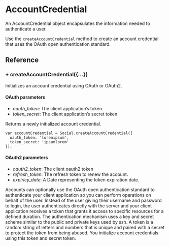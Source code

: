 # AccountCredential

An AccountCredential object encapsulates the information needed to authenticate a user.

Use the `createAccountCredential` method to create an account credential
that uses the OAuth open authentication standard.

## Reference

### + createAccountCredential({...})

Initializes an account credential using OAuth or OAuth2.

#### OAuth parameters

- *oauth_token*: The client application’s token.
- *token_secret*: The client application’s secret token.

Returns a newly initialized account credential.

    var accountCredential = Social.createAccountCredential({
      oauth_token: 'lorenipsum',
      token_secret: 'ipsumlorem'
    });

#### OAuth2 parameters

- *oauth2_token*: The client oauth2 token
- *refresh_token*: The refresh token to renew the account.
- *expiricy_date*: A Date representing the token expiration date.

Accounts can optionally use the OAuth open authentication standard to
authenticate your client application so you can perform operations on behalf of
the user. Instead of the user giving their username and password to login, the
user authenticates directly with the server and your client application
receives a token that grants it access to specific resources for a defined
duration. The authentication mechanism uses a key and secret scheme similar to
the public and private keys used by ssh. A token is a random string of letters
and numbers that is unique and paired with a secret to protect the token from
being abused. You initialize account credentials using this token and secret
token.

